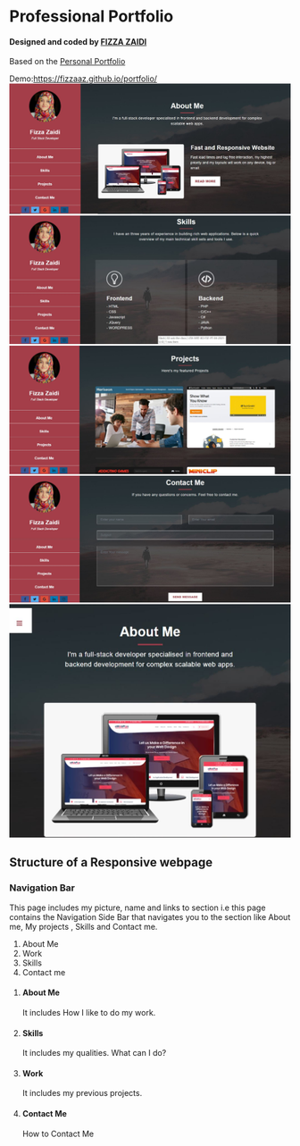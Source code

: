 <h1> Professional Portfolio </h1>
<h4>Designed and coded by <a href="https://github.com/fizzaaz">FIZZA ZAIDI</a></h4>
Based on the <a href="https://github.com/fizzaaz/portfolio"> Personal Portfolio</a>

Demo:https://fizzaaz.github.io/portfolio/
<br>
<img src="assets/images/ss1.JPG" alt="screenshot">
<br>
<img src="assets/images/ss2.JPG" alt="screenshot">
<br>
<img src="assets/images/ss3.JPG" alt="screenshot">
<br>
<img src="assets/images/ss4.JPG" alt="screenshot">
<br>
<img src="assets/images/ss5.JPG" alt="screenshot">
<h2>Structure of a Responsive webpage</h2>
<h3>Navigation Bar</h3>
<p> This page includes my picture, name and links to section i.e this page contains the Navigation Side Bar that navigates you to the section like About me, My projects , Skills and Contact me. </p>
<ol>
  <li>About Me </li>
  <li>Work</li>
  <li>Skills</li>
  <li>Contact me</li>
 </ol>
 <ol>
  <li><h4>About Me</h4>
  <p> It includes How I like to do my work. </p></li>
  <li><h4>Skills</h4>
  <p> It includes my qualities. What can I do?  </p></li>
  <li><h4>Work</h4>
  <p> It includes my previous projects.  </p></li>
 <li><h4>  <h4>Contact Me</h4>
  <p>How to Contact Me </p></li>
  
</ol>
